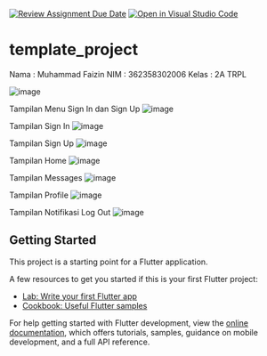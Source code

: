 [![Review Assignment Due Date](https://classroom.github.com/assets/deadline-readme-button-22041afd0340ce965d47ae6ef1cefeee28c7c493a6346c4f15d667ab976d596c.svg)](https://classroom.github.com/a/6dbs_zXm)
[![Open in Visual Studio Code](https://classroom.github.com/assets/open-in-vscode-2e0aaae1b6195c2367325f4f02e2d04e9abb55f0b24a779b69b11b9e10269abc.svg)](https://classroom.github.com/online_ide?assignment_repo_id=17654363&assignment_repo_type=AssignmentRepo)
# template_project

Nama   : Muhammad Faizin
NIM    : 362358302006
Kelas  : 2A TRPL

![image](https://github.com/user-attachments/assets/3ad2cada-fff7-495c-92f8-c981c9679a02)

Tampilan Menu Sign In dan Sign Up
![image](https://github.com/user-attachments/assets/109741ab-8c8e-4e86-b56e-7fcc3db6e8fd)

Tampilan Sign In
![image](https://github.com/user-attachments/assets/03aa1ceb-6d1b-4630-a290-26a40b8e294a)

Tampilan Sign Up
![image](https://github.com/user-attachments/assets/8af986c3-0175-4e8b-a7a3-b0ea3cadfc10)

Tampilan Home
![image](https://github.com/user-attachments/assets/be415363-c570-4f32-93b1-b21e264f91ca)

Tampilan Messages
![image](https://github.com/user-attachments/assets/359394fc-58ed-419f-9c2e-755217a7c3cb)

Tampilan Profile 
![image](https://github.com/user-attachments/assets/1371702b-21bd-4e1c-8ac9-a627d3061a1b)

Tampilan Notifikasi Log Out
![image](https://github.com/user-attachments/assets/87a32648-c3c6-4475-8e88-32c2b7aca388)


## Getting Started

This project is a starting point for a Flutter application.

A few resources to get you started if this is your first Flutter project:

- [Lab: Write your first Flutter app](https://docs.flutter.dev/get-started/codelab)
- [Cookbook: Useful Flutter samples](https://docs.flutter.dev/cookbook)

For help getting started with Flutter development, view the
[online documentation](https://docs.flutter.dev/), which offers tutorials,
samples, guidance on mobile development, and a full API reference.

